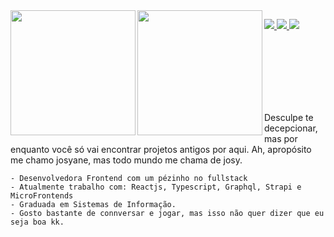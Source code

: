 
<img align="left" height="200" src="https://github.com/josyscript/josyscript/assets/32505778/f597e392-55bc-452e-81b7-3dc596fb7165"/>
<img align="left" height="200" src="https://github.com/josyscript/josyscript/assets/32505778/e1b22302-dceb-4ce2-b818-dc6af40389c2"/>





<p align="left">
  <a href="https://www.linkedin.com/in/josyscript/">
    <img src="https://img.shields.io/badge/LinkedIn-dfd3c2?style=for-the-badge&logo=linkedin&logoColor=c69468" />
  </a>
  <a href="mailto: josydevs@gmail.com">
    <img src="https://img.shields.io/badge/email-dfd3c2?style=for-the-badge&logo=gmail&logoColor=c69468" />
  </a>
 <a href="https://visitorbadge.io/status?path=https%3A%2F%2Fgithub.com%2Fjosyscript">
<img src="https://api.visitorbadge.io/api/visitors?path=https%3A%2F%2Fgithub.com%2Fjosyscript&label=impostores&labelColor=%23dfcfb5&countColor=%23dfcfb5" />
</a>
</p>
<br />
<br />
<br /> 
<br />
<br />
<br />

<p>
    Desculpe te decepcionar, mas por enquanto você só vai encontrar projetos antigos por aqui. 
    Ah, apropósito me chamo josyane, mas todo mundo me chama de josy.
    
    - Desenvolvedora Frontend com um pézinho no fullstack
    - Atualmente trabalho com: Reactjs, Typescript, Graphql, Strapi e MicroFrontends
    - Graduada em Sistemas de Informação. 
    - Gosto bastante de connversar e jogar, mas isso não quer dizer que eu seja boa kk.
</p>






<!--

<img align="left" height="200" src="https://github.com/josyscript/josyscript/assets/32505778/40829415-fbd8-4b82-a430-a455f6ef9b27"/>
is a ✨ _special_ ✨ repository because its `README.md` (this file) appears on your GitHub profile.

Here are some ideas to get you started:

- 🔭 I’m currently working on ...
- 🌱 I’m currently learning ...
- 👯 I’m looking to collaborate on ...
- 🤔 I’m looking for help with ...
- 💬 Ask me about ...
- 📫 How to reach me: ...
- 😄 Pronouns: ...
- ⚡ Fun fact: ...
-->
